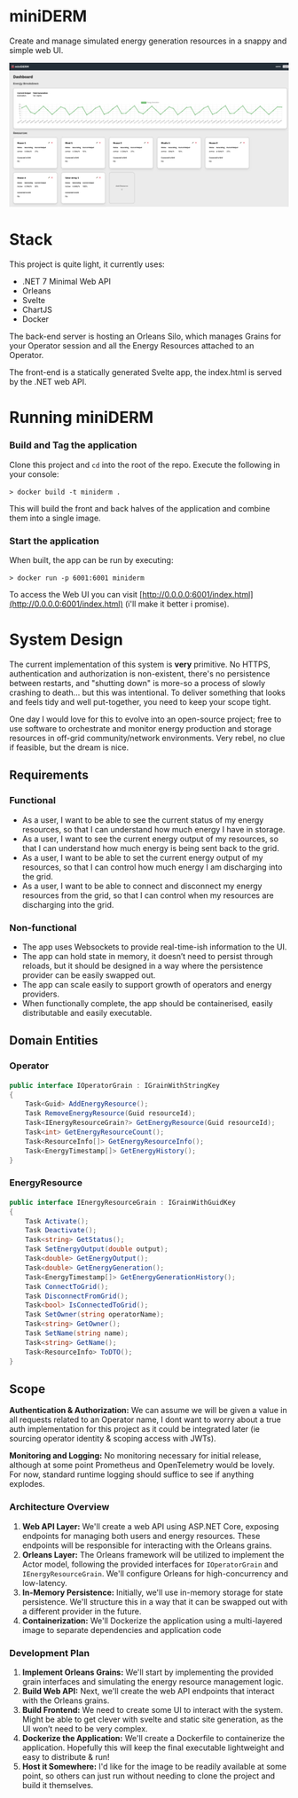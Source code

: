 # miniDERM
Create and manage simulated energy generation resources in a snappy and simple web UI.

![miniderm screenshot](miniDERM.png)

# Stack

This project is quite light, it currently uses:
- .NET 7 Minimal Web API
- Orleans
- Svelte
- ChartJS
- Docker

The back-end server is hosting an Orleans Silo, which manages Grains for your Operator session and all the Energy Resources attached to an Operator.

The front-end is a statically generated Svelte app, the index.html is served by the .NET web API.

# Running miniDERM

### Build and Tag the application
Clone this project and `cd` into the root of the repo. Execute the following in your console:

`> docker build -t miniderm .`

This will build the front and back halves of the application and combine them into a single image.

### Start the application
When built, the app can be run by executing:

`> docker run -p 6001:6001 miniderm`

To access the Web UI you can visit [http://0.0.0.0:6001/index.html](http://0.0.0.0:6001/index.html) (i'll make it better i promise).

# System Design

The current implementation of this system is **very** primitive. No HTTPS, authentication and authorization is non-existent, there's no persistence between restarts, and "shutting down" is more-so a process of slowly crashing to death... but this was intentional. To deliver something that looks and feels tidy and well put-together, you need to keep your scope tight.

One day I would love for this to evolve into an open-source project; free to use software to orchestrate and monitor energy production and storage resources in off-grid community/network environments. Very rebel, no clue if feasible, but the dream is nice.

## Requirements

### Functional

- As a user, I want to be able to see the current status of my energy resources, so that I can understand how much energy I have in storage.
- As a user, I want to see the current energy output of my resources, so that I can understand how much energy is being sent back to the grid.
- As a user, I want to be able to set the current energy output of my resources, so that I can control how much energy I am discharging into the grid.
- As a user, I want to be able to connect and disconnect my energy resources from the grid, so that I can control when my resources are discharging into the grid.

### Non-functional
- The app uses Websockets to provide real-time-ish information to the UI.
- The app can hold state in memory, it doesn’t need to persist through reloads, but it should be designed in a way where the persistence provider can be easily swapped out.
- The app can scale easily to support growth of operators and energy providers.
- When functionally complete, the app should be containerised, easily distributable and easily executable.



## Domain Entities

### Operator

```csharp
public interface IOperatorGrain : IGrainWithStringKey
{
    Task<Guid> AddEnergyResource();
    Task RemoveEnergyResource(Guid resourceId);
    Task<IEnergyResourceGrain?> GetEnergyResource(Guid resourceId);
    Task<int> GetEnergyResourceCount();
    Task<ResourceInfo[]> GetEnergyResourceInfo();
    Task<EnergyTimestamp[]> GetEnergyHistory();
}
```

### EnergyResource

```csharp
public interface IEnergyResourceGrain : IGrainWithGuidKey
{
    Task Activate();
    Task Deactivate();
    Task<string> GetStatus();
    Task SetEnergyOutput(double output);
    Task<double> GetEnergyOutput();
    Task<double> GetEnergyGeneration();
    Task<EnergyTimestamp[]> GetEnergyGenerationHistory();
    Task ConnectToGrid();
    Task DisconnectFromGrid();
    Task<bool> IsConnectedToGrid();
    Task SetOwner(string operatorName);
    Task<string> GetOwner();
    Task SetName(string name);
    Task<string> GetName();
    Task<ResourceInfo> ToDTO();
}

```

## Scope

**Authentication & Authorization:** We can assume we will be given a value in all requests related to an Operator name, I dont want to worry about a true auth implementation for this project as it could be integrated later (ie sourcing operator identity & scoping access with JWTs).

**Monitoring and Logging:** No monitoring necessary for initial release, although at some point Prometheus and OpenTelemetry would be lovely. For now, standard runtime logging should suffice to see if anything explodes.

### Architecture Overview

1. **Web API Layer:** We'll create a web API using ASP.NET Core, exposing endpoints for managing both users and energy resources. These endpoints will be responsible for interacting with the Orleans grains.
2. **Orleans Layer:** The Orleans framework will be utilized to implement the Actor model, following the provided interfaces for `IOperatorGrain` and `IEnergyResourceGrain`. We'll configure Orleans for high-concurrency and low-latency.
3. **In-Memory Persistence:** Initially, we'll use in-memory storage for state persistence. We'll structure this in a way that it can be swapped out with a different provider in the future.
4. **Containerization:** We'll Dockerize the application using a multi-layered image to separate dependencies and application code

### Development Plan

1. **Implement Orleans Grains:** We'll start by implementing the provided grain interfaces and simulating the energy resource management logic.
2. **Build Web API:** Next, we'll create the web API endpoints that interact with the Orleans grains.
3. **Build Frontend:** We need to create some UI to interact with the system. Might be able to get clever with svelte and static site generation, as the UI won’t need to be very complex.
4. **Dockerize the Application:** We'll create a Dockerfile to containerize the application. Hopefully this will keep the final executable lightweight and easy to distribute & run!
5. **Host it Somewhere:** I'd like for the image to be readily available at some point, so others can just run without needing to clone the project and build it themselves.